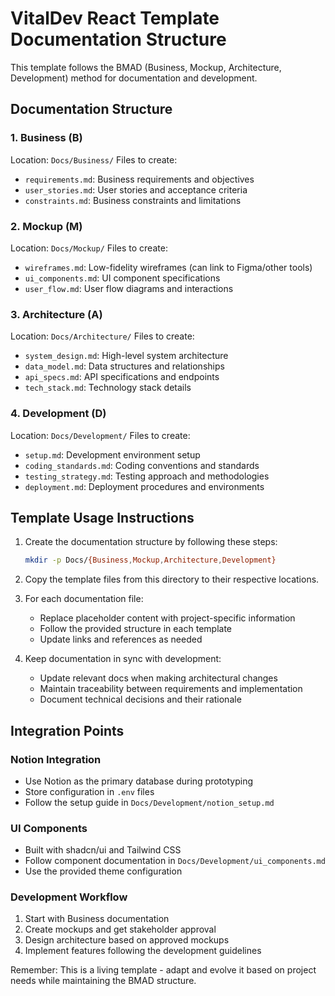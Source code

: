 # VitalDev React Template Documentation Structure

This template follows the BMAD (Business, Mockup, Architecture, Development) method for documentation and development.

## Documentation Structure

### 1. Business (B)
Location: `Docs/Business/`
Files to create:
- `requirements.md`: Business requirements and objectives
- `user_stories.md`: User stories and acceptance criteria
- `constraints.md`: Business constraints and limitations

### 2. Mockup (M)
Location: `Docs/Mockup/`
Files to create:
- `wireframes.md`: Low-fidelity wireframes (can link to Figma/other tools)
- `ui_components.md`: UI component specifications
- `user_flow.md`: User flow diagrams and interactions

### 3. Architecture (A)
Location: `Docs/Architecture/`
Files to create:
- `system_design.md`: High-level system architecture
- `data_model.md`: Data structures and relationships
- `api_specs.md`: API specifications and endpoints
- `tech_stack.md`: Technology stack details

### 4. Development (D)
Location: `Docs/Development/`
Files to create:
- `setup.md`: Development environment setup
- `coding_standards.md`: Coding conventions and standards
- `testing_strategy.md`: Testing approach and methodologies
- `deployment.md`: Deployment procedures and environments

## Template Usage Instructions

1. Create the documentation structure by following these steps:
   ```bash
   mkdir -p Docs/{Business,Mockup,Architecture,Development}
   ```

2. Copy the template files from this directory to their respective locations.

3. For each documentation file:
   - Replace placeholder content with project-specific information
   - Follow the provided structure in each template
   - Update links and references as needed

4. Keep documentation in sync with development:
   - Update relevant docs when making architectural changes
   - Maintain traceability between requirements and implementation
   - Document technical decisions and their rationale

## Integration Points

### Notion Integration
- Use Notion as the primary database during prototyping
- Store configuration in `.env` files
- Follow the setup guide in `Docs/Development/notion_setup.md`

### UI Components
- Built with shadcn/ui and Tailwind CSS
- Follow component documentation in `Docs/Development/ui_components.md`
- Use the provided theme configuration

### Development Workflow
1. Start with Business documentation
2. Create mockups and get stakeholder approval
3. Design architecture based on approved mockups
4. Implement features following the development guidelines

Remember: This is a living template - adapt and evolve it based on project needs while maintaining the BMAD structure.
